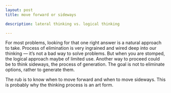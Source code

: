```yaml
---
layout: post
title: move forward or sideways

description: lateral thinking vs. logical thinking

---
```


For most problems, looking for that one right answer is a natural approach to take. Process of elimination is very ingrained and wired deep into our thinking — it’s not a bad way to solve problems. But when you are stomped, the logical approach maybe of limited use. Another way to proceed could be to think sideways, the process of generation. The goal is not to eliminate options, rather to generate them.

The rub is to know when to move forward and when to move sideways. This is probably why the thinking process is an art form.